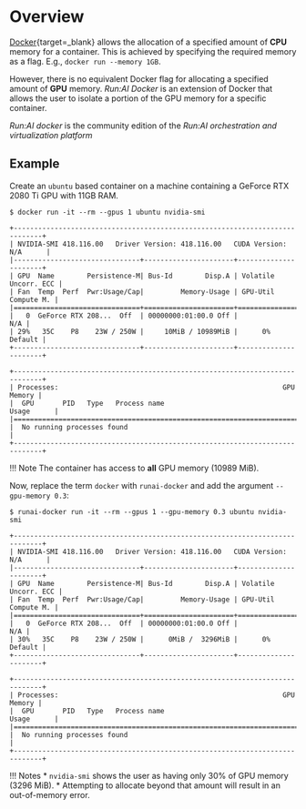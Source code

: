 # Overview

[Docker](https://www.docker.com/){target=_blank} allows the allocation of a specified amount of __CPU__ memory for a container. This is achieved by specifying the required memory as a flag. E.g., `docker run --memory 1GB`.

However, there is no equivalent Docker flag for allocating a specified amount of __GPU__ memory. _Run:AI Docker_ is an extension of Docker that allows the user to isolate a portion of the GPU memory for a specific container.

_Run:AI docker_ is the community edition of the _Run:AI orchestration and virtualization platform_ 


## Example

Create an `ubuntu` based container on a machine containing a GeForce RTX 2080 Ti GPU with 11GB RAM. 

``` console hl_lines="10"
$ docker run -it --rm --gpus 1 ubuntu nvidia-smi

+-----------------------------------------------------------------------------+
| NVIDIA-SMI 418.116.00   Driver Version: 418.116.00   CUDA Version: N/A      |
|-------------------------------+----------------------+----------------------+
| GPU  Name        Persistence-M| Bus-Id        Disp.A | Volatile Uncorr. ECC |
| Fan  Temp  Perf  Pwr:Usage/Cap|         Memory-Usage | GPU-Util  Compute M. |
|===============================+======================+======================|
|   0  GeForce RTX 208...  Off  | 00000000:01:00.0 Off |                  N/A |
| 29%   35C    P8    23W / 250W |     10MiB / 10989MiB |      0%      Default |
+-------------------------------+----------------------+----------------------+

+-----------------------------------------------------------------------------+
| Processes:                                                       GPU Memory |
|  GPU       PID   Type   Process name                             Usage      |
|=============================================================================|
|  No running processes found                                                 |
+-----------------------------------------------------------------------------+
```

!!! Note
    The container has access to __all__ GPU memory (10989 MiB).



Now, replace the term `docker` with `runai-docker` and add the argument `--gpu-memory 0.3`:

``` console hl_lines="10"
$ runai-docker run -it --rm --gpus 1 --gpu-memory 0.3 ubuntu nvidia-smi

+-----------------------------------------------------------------------------+
| NVIDIA-SMI 418.116.00   Driver Version: 418.116.00   CUDA Version: N/A      |
|-------------------------------+----------------------+----------------------+
| GPU  Name        Persistence-M| Bus-Id        Disp.A | Volatile Uncorr. ECC |
| Fan  Temp  Perf  Pwr:Usage/Cap|         Memory-Usage | GPU-Util  Compute M. |
|===============================+======================+======================|
|   0  GeForce RTX 208...  Off  | 00000000:01:00.0 Off |                  N/A |
| 30%   35C    P8    23W / 250W |      0MiB /  3296MiB |      0%      Default |
+-------------------------------+----------------------+----------------------+

+-----------------------------------------------------------------------------+
| Processes:                                                       GPU Memory |
|  GPU       PID   Type   Process name                             Usage      |
|=============================================================================|
|  No running processes found                                                 |
+-----------------------------------------------------------------------------+
```

!!! Notes
    * `nvidia-smi` shows the user as having only 30% of GPU memory (3296 MiB). 
    * Attempting to allocate beyond that amount will result in an out-of-memory error.


